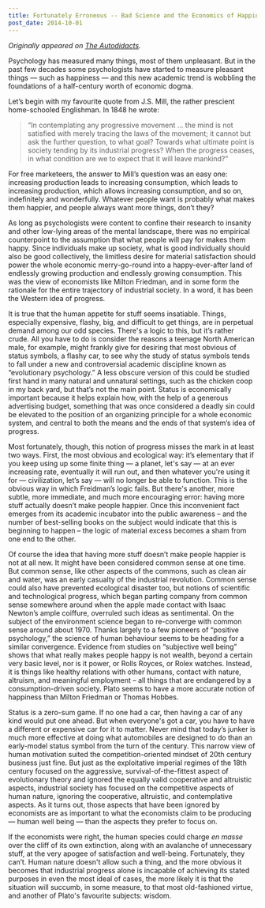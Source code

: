 ```yaml
---
title: Fortunately Erroneous -- Bad Science and the Economics of Happiness
post_date: 2014-10-01
---
```

*Originally appeared on [The Autodidacts](https://www.autodidacts.io/fortunately-erroneous-bad-science-and-the-economics-of-happiness/).*

Psychology has measured many things, most of them unpleasant. But in the past few decades some psychologists have started to measure pleasant things — such as happiness — and this new academic trend is wobbling the foundations of a half-century worth of economic dogma.

Let’s begin with my favourite quote from J.S. Mill, the rather prescient home-schooled Englishman. In 1848 he wrote:

> “In contemplating any progressive movement … the mind is not satisfied with merely tracing the laws of the movement; it cannot but ask the further question, to what goal? Towards what ultimate point is society tending by its industrial progress? When the progress ceases, in what condition are we to expect that it will leave mankind?”

For free marketeers, the answer to Mill’s question was an easy one: increasing production leads to increasing consumption, which leads to increasing production, which allows increasing consumption, and so on, indefinitely and wonderfully. Whatever people want is probably what makes them happier, and people always want more things, don’t they?

As long as psychologists were content to confine their research to insanity and other low-lying areas of the mental landscape, there was no empirical counterpoint to the assumption that what people will pay for makes them happy. Since individuals make up society, what is good individually should also be good collectively, the limitless desire for material satisfaction should power the whole economic merry-go-round into a happy-ever-after land of endlessly growing production and endlessly growing consumption. This was the view of economists like Milton Friedman, and in some form the rationale for the entire trajectory of industrial society. In a word, it has been the Western idea of progress.

It is true that the human appetite for stuff seems insatiable. Things, especially expensive, flashy, big, and difficult to get things, are in perpetual demand among our odd species. There's a logic to this, but it’s rather crude. All you have to do is consider the reasons a teenage North American male, for example, might frankly give for desiring that most obvious of status symbols, a flashy car, to see why the study of status symbols tends to fall under a new and controversial academic discipline known as “evolutionary psychology.” A less obscure version of this could be studied first hand in many natural and unnatural settings, such as the chicken coop in my back yard, but that’s not the main point. Status is economically important because it helps explain how, with the help of a generous advertising budget, something that was once considered a deadly sin could be elevated to the position of an organizing principle for a whole economic system, and central to both the means and the ends of that system’s idea of progress.

Most fortunately, though, this notion of progress misses the mark in at least two ways. First, the most obvious and ecological way: it’s elementary that if you keep using up some finite thing — a planet, let's say — at an ever increasing rate, eventually it will run out, and then whatever you're using it for — civilization, let’s say — will no longer be able to function. This is the obvious way in which Freidman’s logic fails. But there's another, more subtle, more immediate, and much more encouraging error: having more stuff actually doesn’t make people happier. Once this inconvenient fact emerges from its academic incubator into the public awareness – and the number of best-selling books on the subject would indicate that this is beginning to happen – the logic of material excess becomes a sham from one end to the other.

Of course the idea that having more stuff doesn’t make people happier is not at all new. It might have been considered common sense at one time. But common sense, like other aspects of the commons, such as clean air and water, was an early casualty of the industrial revolution. Common sense could also have prevented ecological disaster too, but notions of scientific and technological progress, which began parting company from common sense somewhere around when the apple made contact with Isaac Newton’s ample coiffure, overruled such ideas as sentimental. On the subject of the environment science began to re-converge with common sense around about 1970. Thanks largely to a few pioneers of “positive psychology,” the science of human behaviour seems to be heading for a similar convergence. Evidence from studies on “subjective well being” shows that what really makes people happy is not wealth, beyond a certain very basic level, nor is it power, or Rolls Royces, or Rolex watches. Instead, it is things like healthy relations with other humans, contact with nature, altruism, and meaningful employment – all things that are endangered by a consumption-driven society. Plato seems to have a more accurate notion of happiness than Milton Friedman or Thomas Hobbes.

Status is a zero-sum game. If no one had a car, then having a car of any kind would put one ahead. But when everyone's got a car, you have to have a different or expensive car for it to matter. Never mind that today’s junker is much more effective at doing what automobiles are designed to do than an early-model status symbol from the turn of the century. This narrow view of human motivation suited the competition-oriented mindset of 20th century business just fine. But just as the exploitative imperial regimes of the 18th century focused on the aggressive, survival-of-the-fittest aspect of evolutionary theory and ignored the equally valid cooperative and altruistic aspects, industrial society has focused on the competitive aspects of human nature, ignoring the cooperative, altruistic, and contemplative aspects. As it turns out, those aspects that have been ignored by economists are as important to what the economists claim to be producing — human well being — than the aspects they prefer to focus on.

If the economists were right, the human species could charge _en masse_ over the cliff of its own extinction, along with an avalanche of unnecessary stuff, at the very apogee of satisfaction and well-being. Fortunately, they can’t. Human nature doesn't allow such a thing, and the more obvious it becomes that industrial progress alone is incapable of achieving its stated purposes in even the most ideal of cases, the more likely it is that the situation will succumb, in some measure, to that most old-fashioned virtue, and another of Plato's favourite subjects: wisdom.